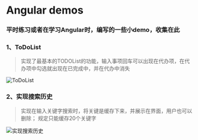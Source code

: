 # Angular demos
### 平时练习或者在学习Angular时，编写的一些小demo，收集在此

### 1、ToDoList

> 实现了最基本的TODOList的功能，输入事项回车可以出现在代办项，在代办项中勾选就出现在已完成中，并在代办中消失

<img src="https://pic4.zhimg.com/80/v2-8d87ec61dcbab38487264c35c5c74fc9_720w.png" alt="ToDoList"  />

### 2、实现搜索历史

> 实现在输入关键字搜索时，将关键是缓存下来，并展示在界面，用户也可以删除；
>规定只能缓存20个关键字

<img src="https://pic3.zhimg.com/80/v2-e0d499c0d88967b96af684e3fffe9df1_720w.png" alt="实现搜索历史"  />
